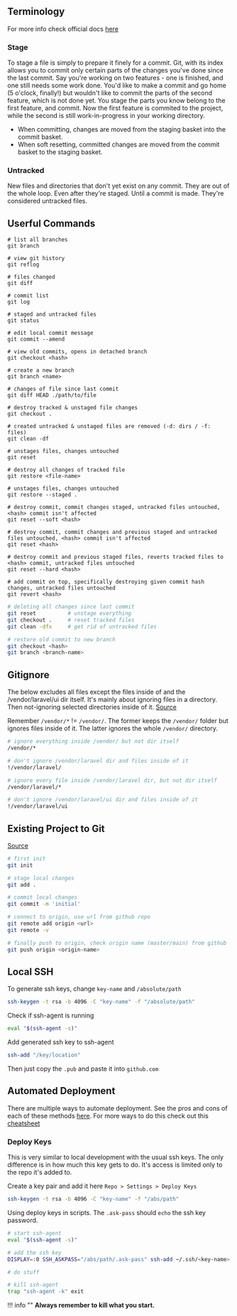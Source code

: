 ## Terminology

For more info check official docs [here](https://github.com/git-guides)

### Stage

To stage a file is simply to prepare it finely for a commit. Git, with its index allows you to commit only certain parts of the changes you've done since the last commit. Say you're working on two features - one is finished, and one still needs some work done. You'd like to make a commit and go home (5 o'clock, finally!) but wouldn't like to commit the parts of the second feature, which is not done yet. You stage the parts you know belong to the first feature, and commit. Now the first feature is commited to the project, while the second is still work-in-progress in your working directory.

- When committing, changes are moved from the staging basket into the commit basket.
- When soft resetting, committed changes are moved from the commit basket to the staging basket.

### Untracked

New files and directories that don't yet exist on any commit. They are out of the whole loop. Even after they're staged. Until a commit is made. They're considered untracked files.


## Userful Commands

``` shell
# list all branches
git branch

# view git history
git reflog

# files changed 
git diff

# commit list
git log

# staged and untracked files
git status

# edit local commit message
git commit --amend

# view old commits, opens in detached branch
git checkout <hash>
```

``` shell
# create a new branch
git branch <name>

# changes of file since last commit
git diff HEAD ./path/to/file

# destroy tracked & unstaged file changes
git checkout .

# created untracked & unstaged files are removed (-d: dirs / -f: files)
git clean -df

# unstages files, changes untouched
git reset

# destroy all changes of tracked file
git restore <file-name>

# unstages files, changes untouched
git restore --staged .

# destroy commit, commit changes staged, untracked files untouched, <hash> commit isn't affected
git reset --soft <hash>

# destroy commit, commit changes and previous staged and untracked files untouched, <hash> commit isn't affected
git reset <hash>

# destroy commit and previous staged files, reverts tracked files to <hash> commit, untracked files untouched
git reset --hard <hash>

# add commit on top, specifically destroying given commit hash changes, untracked files untouched
git revert <hash>
```

``` bash
# deleting all changes since last commit
git reset          # unstage everything
git checkout .     # reset tracked files
git clean -dfx     # get rid of untracked files

# restore old commit to new branch
git checkout <hash>
git branch <branch-name>
```

## Gitignore

The below excludes all files except the files inside of and the /vendor/laravel/ui dir itself.
It's mainly about ignoring files in a directory. Then not-ignoring selected directories inside of it. [Source](https://gist.github.com/hieblmedia/9318457)

Remember `/vendor/*` != `/vendor/`. The former keeps the `/vendor/` folder but ignores files inside of it.
The latter ignores the whole `/vendor/` directory. 

``` bash
# ignore everything inside /vendor/ but not dir itself
/vendor/*

# don't ignore /vendor/laravel dir and files inside of it
!/vendor/laravel/

# ignore every file inside /vendor/laravel dir, but not dir itself
/vendor/laravel/*

# don't ignore /vendor/laravel/ui dir and files inside of it
!/vendor/laravel/ui
```

## Existing Project to Git

[Source](https://gist.github.com/alexpchin/102854243cd066f8b88e)

``` bash
# first init
git init

# stage local changes
git add .

# commit local changes
git commit -m 'initial'

# connect to origin, use url from github repo
git remote add origin <url>
git remote -v

# finally push to origin, check origin name (master/main) from github
git push origin <origin-name>
```

## Local SSH

To generate ssh keys, change `key-name` and `/absolute/path`

```bash
ssh-keygen -t rsa -b 4096 -C "key-name" -f "/absolute/path"
```

Check if ssh-agent is running

```bash
eval "$(ssh-agent -s)"
```

Add generated ssh key to ssh-agent

```bash
ssh-add "/key/location"
```

Then just copy the `.pub` and paste it into `github.com`

## Automated Deployment

There are multiple ways to automate deployment. See the pros and cons of each of these methods [here](https://docs.github.com/en/developers/overview/managing-deploy-keys). For more ways to do this
check out this [cheatsheet](https://coolaj86.com/articles/vanilla-devops-git-credentials-cheatsheet/)

### Deploy Keys

This is very similar to local development with the usual ssh keys. The only difference is in how much this key gets to do. It's access is limited only to the repo it's added to.

Create a key pair and add it here `Repo > Settings > Deploy Keys`

```bash
ssh-keygen -t rsa -b 4096 -C "key-name" -f "/abs/path"
```

Using deploy keys in scripts. The `.ask-pass` should `echo` the ssh key password.

```bash
# start ssh-agent
eval "$(ssh-agent -s)"

# add the ssh key
DISPLAY=:0 SSH_ASKPASS="/abs/path/.ask-pass" ssh-add ~/.ssh/<key-name>

# do stuff

# kill ssh-agent
trap "ssh-agent -k" exit
```

!!! info ""
    **Always remember to kill what you start.**

[^1]: https://stackoverflow.com/questions/14075581/git-undo-all-uncommitted-or-unsaved-changes
